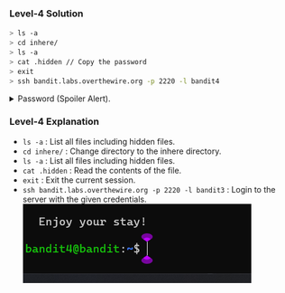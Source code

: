 ### Level-4 Solution
```bash
> ls -a
> cd inhere/
> ls -a
> cat .hidden // Copy the password
> exit
> ssh bandit.labs.overthewire.org -p 2220 -l bandit4
```
<p>
<details>
<summary>Password (Spoiler Alert).</summary>
<pre><code>2EW7BBsr6aMMoJ2HjW067dm8EgX26xNe</code></pre>
</details>
</p>

### Level-4 Explanation
- `ls -a` : List all files including hidden files.
- `cd inhere/` : Change directory to the inhere directory.
- `ls -a` : List all files including hidden files.
- `cat .hidden` : Read the contents of the file.
- `exit` : Exit the current session.
- `ssh bandit.labs.overthewire.org -p 2220 -l bandit3` : Login to the server with the given credentials.
![ssh of level-4 access](level-4.png)